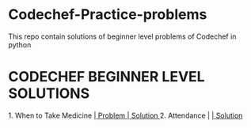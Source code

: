 # Codechef-Practice-problems
This repo contain solutions of beginner level problems of Codechef in python
<h1>              CODECHEF BEGINNER LEVEL SOLUTIONS        </h1>
1. When to Take Medicine |<a href = "https://www.codechef.com/problems/MEDIC"> Problem </a>|<a href="https://github.com/ishul07/Codechef-Practice-problems/blob/master/When%20to%20take%20medicine.py"> Solution </a>
2. Attendance | <a href ="https://www.codechef.com/problems/ATTND" Problem </a>| <a href="https://github.com/ishul07/Codechef-Practice-problems/blob/master/Attendance.py"> Solution </a>



